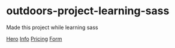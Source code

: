 # outdoors-project-learning-sass
Made this project while learning sass

[Hero](1.png)
[Info](2.png)
[Pricing](3.png)
[Form](4.png)
